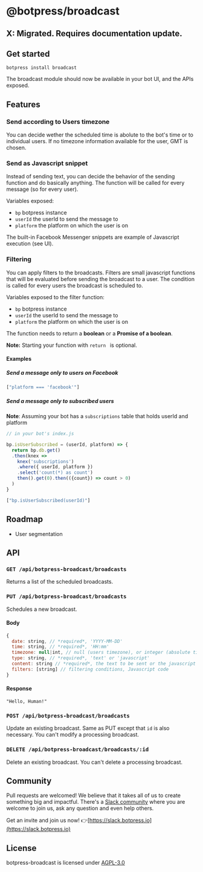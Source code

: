 # @botpress/broadcast

## X: Migrated. Requires documentation update.

## Get started

```
botpress install broadcast
```

The broadcast module should now be available in your bot UI, and the APIs exposed.

## Features

### Send according to Users timezone

You can decide wether the scheduled time is abolute to the bot's time or to individual users. If no timezone information available for the user, GMT is chosen.

### Send as Javascript snippet

Instead of sending text, you can decide the behavior of the sending function and do basically anything. The function will be called for every message (so for every user).

Variables exposed: 

- `bp` botpress instance
- `userId` the userId to send the message to
- `platform` the platform on which the user is on

The built-in Facebook Messenger snippets are example of Javascript execution (see UI).

### Filtering

You can apply filters to the broadcasts. Filters are small javascript functions that will be evaluated before sending the broadcast to a user. The condition is called for every users the broadcast is scheduled to.

Variables exposed to the filter function:
- `bp` botpress instance
- `userId` the userId to send the message to
- `platform` the platform on which the user is on

The function needs to return a **boolean** or a **Promise of a boolean**.

**Note:** Starting your function with `return ` is optional.

#### Examples

##### Send a message only to users on Facebook

```js
["platform === 'facebook'"]
```

##### Send a message only to subscribed users 

**Note**: Assuming your bot has a `subscriptions` table that holds userId and platform

```js
// in your bot's index.js

bp.isUserSubscribed = (userId, platform) => {
  return bp.db.get()
  .then(knex => 
    knex('subscriptions')
    .where({ userId, platform })
    .select('count(*) as count')
    then().get(0).then(({count}) => count > 0)
  )
}
```

```js
["bp.isUserSubscribed(userId)"]
```

## Roadmap

- User segmentation

## API

### `GET /api/botpress-broadcast/broadcasts`

Returns a list of the scheduled broadcasts.

### `PUT /api/botpress-broadcast/broadcasts`

Schedules a new broadcast.

#### Body

```js
{
  date: string, // *required*, 'YYYY-MM-DD'
  time: string, // *required*, 'HH:mm'
  timezone: null|int, // null (users timezone), or integer (absolute timezone)
  type: string, // *required*, 'text' or 'javascript'
  content: string // *required*, the text to be sent or the javascript code to execute,
  filters: [string] // filtering conditions, Javascript code
}
```

#### Response

```
"Hello, Human!"
```

### `POST /api/botpress-broadcast/broadcasts`

Update an existing broadcast. Same as PUT except that `id` is also necessary. You can't modify a processing broadcast.

### `DELETE /api/botpress-broadcast/broadcasts/:id`

Delete an existing broadcast. You can't delete a processing broadcast.

## Community

Pull requests are welcomed! We believe that it takes all of us to create something big and impactful.
There's a [Slack community](https://slack.botpress.io) where you are welcome to join us, ask any question and even help others.

Get an invite and join us now! 👉[https://slack.botpress.io](https://slack.botpress.io)

## License

botpress-broadcast is licensed under [AGPL-3.0](/LICENSE)
